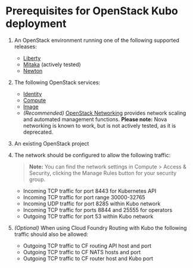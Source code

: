 # Prerequisites for OpenStack Kubo deployment

1. An OpenStack environment running one of the following supported releases:

    - [Liberty](http://www.openstack.org/software/liberty)
    - [Mitaka](http://www.openstack.org/software/mitaka) (actively tested)
    - [Newton](http://www.openstack.org/software/newton)

1. The following OpenStack services:
   
    - [Identity](https://www.openstack.org/software/project-navigator#security)
    - [Compute](https://www.openstack.org/software/project-navigator#compute)
    - [Image](https://www.openstack.org/software/project-navigator#compute)
    - *(Recommended)* [OpenStack Networking](https://www.openstack.org/software/project-navigator#networking)
      provides network scaling and automated management functions.
      **Please note:** Nova networking is known to work, but is not actively
      tested, as it is deprecated.
    
1. An existing OpenStack project

1. The network should be configured to allow the following traffic:
    > **Note:** You can find the network settings in Compute > Access & Security, clicking the Manage Rules button for your security group.

    - Incoming TCP traffic for port 8443 for Kubernetes API 
    - Incoming TCP traffic for port range 30000-32765
    - Incoming UDP traffic for port 8285 within Kubo network
    - Incoming TCP traffic for ports 8844 and 25555 for operators
    - Outgoing TCP traffic for port 53 within Kubo network
    
1. *(Optional)* When using Cloud Foundry Routing with Kubo the following traffic
   should also be allowed:

    - Outgoing TCP traffic to CF routing API host and port
    - Outgoing TCP traffic to CF NATS hosts and port
    - Outgoing TCP traffic to CF router host and Kubo port
